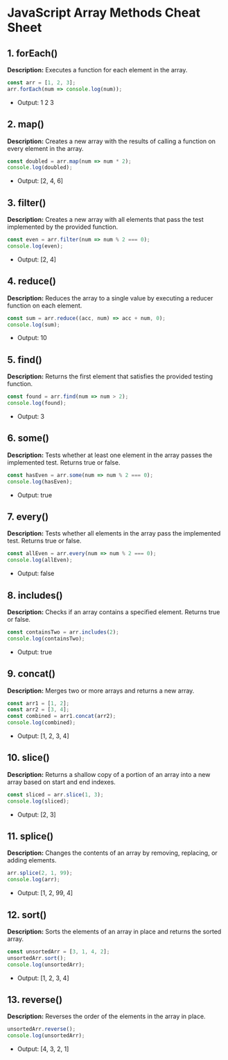 # JavaScript Array Methods Cheat Sheet


## 1. forEach()
**Description:** Executes a function for each element in the array.
```js
const arr = [1, 2, 3];
arr.forEach(num => console.log(num));
```
- Output: 1 2 3

## 2. map()
**Description:** Creates a new array with the results of calling a function on every element in the array.
```js
const doubled = arr.map(num => num * 2);
console.log(doubled);
```
- Output: [2, 4, 6]

## 3. filter()
**Description:** Creates a new array with all elements that pass the test implemented by the provided function.
```js
const even = arr.filter(num => num % 2 === 0);
console.log(even);
```
- Output: [2, 4]

## 4. reduce()
**Description:** Reduces the array to a single value by executing a reducer function on each element.
```js
const sum = arr.reduce((acc, num) => acc + num, 0);
console.log(sum);
```
- Output: 10

## 5. find()
**Description:** Returns the first element that satisfies the provided testing function.
```js
const found = arr.find(num => num > 2);
console.log(found);
```
- Output: 3

## 6. some()
**Description:** Tests whether at least one element in the array passes the implemented test. Returns true or false.
```js
const hasEven = arr.some(num => num % 2 === 0);
console.log(hasEven);
```
- Output: true

## 7. every()
**Description:** Tests whether all elements in the array pass the implemented test. Returns true or false.
```js
const allEven = arr.every(num => num % 2 === 0);
console.log(allEven);
```
- Output: false

## 8. includes()
**Description:** Checks if an array contains a specified element. Returns true or false.
```js
const containsTwo = arr.includes(2);
console.log(containsTwo);
```
- Output: true

## 9. concat()
**Description:** Merges two or more arrays and returns a new array.
```js
const arr1 = [1, 2];
const arr2 = [3, 4];
const combined = arr1.concat(arr2);
console.log(combined);
```
- Output: [1, 2, 3, 4]

## 10. slice()
**Description:** Returns a shallow copy of a portion of an array into a new array based on start and end indexes.
```js
const sliced = arr.slice(1, 3);
console.log(sliced);
```
- Output: [2, 3]

## 11. splice()
**Description:** Changes the contents of an array by removing, replacing, or adding elements.
```js
arr.splice(2, 1, 99);
console.log(arr);
```
- Output: [1, 2, 99, 4]

## 12. sort()
**Description:** Sorts the elements of an array in place and returns the sorted array.
```js
const unsortedArr = [3, 1, 4, 2];
unsortedArr.sort();
console.log(unsortedArr);
```
- Output: [1, 2, 3, 4]

## 13. reverse()
**Description:** Reverses the order of the elements in the array in place.
```js
unsortedArr.reverse();
console.log(unsortedArr);
```
- Output: [4, 3, 2, 1]

